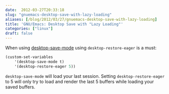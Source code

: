 ```yaml
---
date:  2012-03-27T20:33:18
slug: "gnuemacs-desktop-save-with-lazy-loading"
aliases: [/blog/2012/03/27/gnuemacs-desktop-save-with-lazy-loading]
title: 'GNU/Emacs: Desktop Save with "Lazy Loading"'
categories: ["linux"]
draft: false
---
```


When using [desktop-save-mode](http://www.gnu.org/software/emacs/manual/html_node/emacs/Saving-Emacs-Sessions.html) using `desktop-restore-eager` is a must:

``` scheme
(custom-set-variables
	'(desktop-save-mode t)
	'(desktop-restore-eager 5))
```

`desktop-save-mode` will load your last session. Setting `desktop-restore-eager` to 5 will only try to load and render the last 5 buffers while loading your saved buffers.

